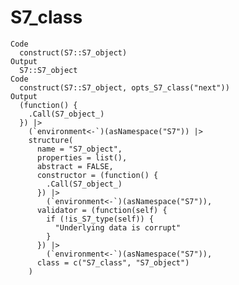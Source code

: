 # S7_class

    Code
      construct(S7::S7_object)
    Output
      S7::S7_object
    Code
      construct(S7::S7_object, opts_S7_class("next"))
    Output
      (function() {
        .Call(S7_object_)
      }) |>
        (`environment<-`)(asNamespace("S7")) |>
        structure(
          name = "S7_object",
          properties = list(),
          abstract = FALSE,
          constructor = (function() {
            .Call(S7_object_)
          }) |>
            (`environment<-`)(asNamespace("S7")),
          validator = (function(self) {
            if (!is_S7_type(self)) {
              "Underlying data is corrupt"
            }
          }) |>
            (`environment<-`)(asNamespace("S7")),
          class = c("S7_class", "S7_object")
        )


